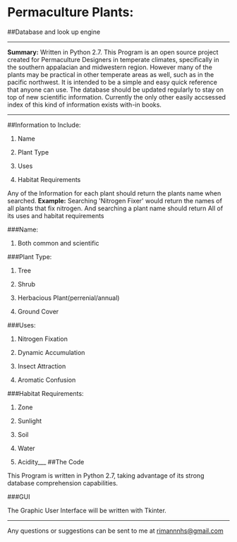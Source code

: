 # Permaculture Plants:
##Database and look up engine
___

**Summary:** Written in Python 2.7. This Program is an open source project created for Permaculture Designers in temperate climates, specifically in the southern appalacian and midwestern region. However many of the plants may be practical in other temperate areas as well, such as in the pacific northwest. It is intended to be a simple and easy quick reference that anyone can use. The database should be updated regularly to stay on top of new scientific information. Currently the only other easily accsessed index of this kind of information exists with-in books.
___

##Information to Include:
1. Name

2. Plant Type

3. Uses

4. Habitat Requirements


Any of the Information for each plant should return the plants name when searched.
**Example:**
Searching 'Nitrogen Fixer' would return the names of all plants that fix nitrogen. And searching a plant name should return All of its uses and habitat requirements

###Name:
1. Both common and scientific

###Plant Type:
1. Tree

2. Shrub

3. Herbacious Plant(perrenial/annual)

4. Ground Cover

###Uses:
1. Nitrogen Fixation

2. Dynamic Accumulation

3. Insect Attraction

4. Aromatic Confusion


###Habitat Requirements:
1. Zone

2. Sunlight

3. Soil

4. Water

5. Acidity___
##The Code

This Program is written in Python 2.7, taking advantage of its strong database comprehension capabilities.

###GUI

The Graphic User Interface will be written with Tkinter.
___

Any questions or suggestions can be sent to me at <rimannnhs@gmail.com>


